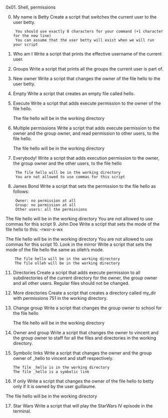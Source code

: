 0x01. Shell, permissions

0. My name is Betty
Create a script that switches the current user to the user betty.

        You should use exactly 8 characters for your command (+1 character for the new line)
        You can assume that the user betty will exist when we will run your script
1. Who am I
Write a script that prints the effective username of the current user.
2. Groups
Write a script that prints all the groups the current user is part of.
3. New owner
Write a script that changes the owner of the file hello to the user betty.
4. Empty
Write a script that creates an empty file called hello.
5. Execute
Write a script that adds execute permission to the owner of the file hello.

    The file hello will be in the working directory
6. Multiple permissions
Write a script that adds execute permission to the owner and the group owner, and read permission to other users, to the file hello.

    The file hello will be in the working directory
7. Everybody!
Write a script that adds execution permission to the owner, the group owner and the other users, to the file hello

        The file hello will be in the working directory
        You are not allowed to use commas for this script
8. James Bond
Write a script that sets the permission to the file hello as follows:

        Owner: no permission at all
        Group: no permission at all
        Other users: all the permissions

The file hello will be in the working directory You are not allowed to use commas for this script
9. John Doe
Write a script that sets the mode of the file hello to this: -rwxr-x-wx

The file hello will be in the working directory
You are not allowed to use commas for this script
10. Look in the mirror
Write a script that sets the mode of the file hello the same as olleh’s mode.

        The file hello will be in the working directory
        The file olleh will be in the working directory
11. Directories
Create a script that adds execute permission to all subdirectories of the current directory for the owner, the group owner and all other users. Regular files should not be changed.
12. More directories
Create a script that creates a directory called my_dir with permissions 751 in the working directory.
13. Change group
Write a script that changes the group owner to school for the file hello

    The file hello will be in the working directory

14. Owner and group
Write a script that changes the owner to vincent and the group owner to staff for all the files and directories in the working directory.
15. Symbolic links
Write a script that changes the owner and the group owner of _hello to vincent and staff respectively.

        The file _hello is in the working directory
        The file _hello is a symbolic link
16. If only
Write a script that changes the owner of the file hello to betty only if it is owned by the user guillaume.

The file hello will be in the working directory

17. Star Wars
Write a script that will play the StarWars IV episode in the terminal.
